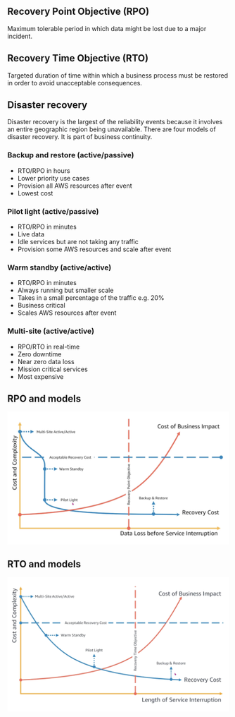 ## Recovery Point Objective (RPO)

Maximum tolerable period in which data might be lost due to a major incident.

## Recovery Time Objective (RTO)

Targeted duration of time within which a business process must be restored in order to avoid unacceptable consequences.

## Disaster recovery

Disaster recovery is the largest of the reliability events because it involves an entire geographic region being unavailable. There are four models of disaster recovery. It is part of business continuity.

### Backup and restore (active/passive)

- RTO/RPO in hours
- Lower priority use cases
- Provision all AWS resources after event
- Lowest cost

### Pilot light (active/passive)

- RTO/RPO in minutes
- Live data
- Idle services but are not taking any traffic
- Provision some AWS resources and scale after event

### Warm standby (active/active)

- RTO/RPO in minutes
- Always running but smaller scale
- Takes in a small percentage of the traffic e.g. 20%
- Business critical
- Scales AWS resources after event

### Multi-site (active/active)

- RPO/RTO in real-time
- Zero downtime
- Near zero data loss
- Mission critical services
- Most expensive

## RPO and models

<img src="../../assets/rpo-and-models.png">

## RTO and models

<img src="../../assets/rto-and-models.png">
